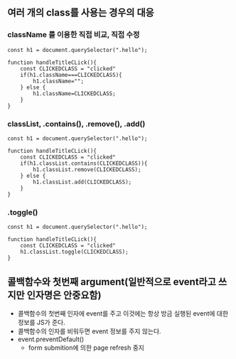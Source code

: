 ## 여러 개의 class를 사용는 경우의 대응


### className 를 이용한 직접 비교, 직접 수정
```
const h1 = document.querySelector(".hello");

function handleTitleCLick(){
    const CLICKEDCLASS = "clicked"
    if(h1.className===CLICKEDCLASS){
        h1.className="";
    } else {
        h1.className=CLICKEDCLASS;
    }
}

```

### classList, .contains(), .remove(), .add()
```
const h1 = document.querySelector(".hello");

function handleTitleCLick(){
    const CLICKEDCLASS = "clicked"
    if(h1.classList.contains(CLICKEDCLASS)){
        h1.classList.remove(CLICKEDCLASS);
    } else {
        h1.classList.add(CLICKEDCLASS);
    }
}

```

### .toggle()
```
const h1 = document.querySelector(".hello");

function handleTitleCLick(){
    const CLICKEDCLASS = "clicked"
    h1.classList.toggle(CLICKEDCLASS);
}

```

## 콜백함수와 첫번째 argument(일반적으로 event라고 쓰지만 인자명은 안중요함)
- 콜백함수의 첫번째 인자에 event를 주고 이것에는 항상 방금 실행된 event에 대한 정보를 JS가 준다.
- 콜백함수의 인자를 비워두면 event 정보를 주지 않는다.
- event.preventDefault()
    - form submition에 의한 page refresh 중지
